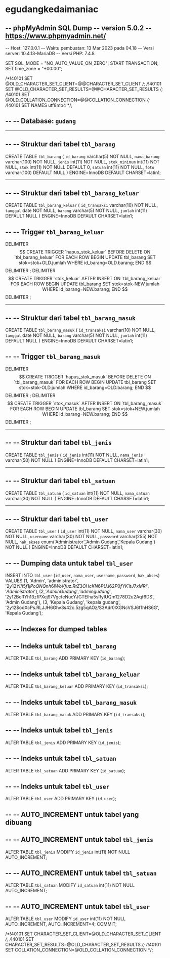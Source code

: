# egudangkedaimaniac
-- phpMyAdmin SQL Dump
-- version 5.0.2
-- https://www.phpmyadmin.net/
--
-- Host: 127.0.0.1
-- Waktu pembuatan: 13 Mar 2023 pada 04.18
-- Versi server: 10.4.13-MariaDB
-- Versi PHP: 7.4.8

SET SQL_MODE = "NO_AUTO_VALUE_ON_ZERO";
START TRANSACTION;
SET time_zone = "+00:00";


/*!40101 SET @OLD_CHARACTER_SET_CLIENT=@@CHARACTER_SET_CLIENT */;
/*!40101 SET @OLD_CHARACTER_SET_RESULTS=@@CHARACTER_SET_RESULTS */;
/*!40101 SET @OLD_COLLATION_CONNECTION=@@COLLATION_CONNECTION */;
/*!40101 SET NAMES utf8mb4 */;

--
-- Database: `gudang`
--

-- --------------------------------------------------------

--
-- Struktur dari tabel `tbl_barang`
--

CREATE TABLE `tbl_barang` (
  `id_barang` varchar(5) NOT NULL,
  `nama_barang` varchar(100) NOT NULL,
  `jenis` int(11) NOT NULL,
  `stok_minimum` int(11) NOT NULL,
  `stok` int(11) NOT NULL DEFAULT 0,
  `satuan` int(11) NOT NULL,
  `foto` varchar(100) DEFAULT NULL
) ENGINE=InnoDB DEFAULT CHARSET=latin1;

-- --------------------------------------------------------

--
-- Struktur dari tabel `tbl_barang_keluar`
--

CREATE TABLE `tbl_barang_keluar` (
  `id_transaksi` varchar(10) NOT NULL,
  `tanggal` date NOT NULL,
  `barang` varchar(5) NOT NULL,
  `jumlah` int(11) DEFAULT NULL
) ENGINE=InnoDB DEFAULT CHARSET=latin1;

--
-- Trigger `tbl_barang_keluar`
--
DELIMITER $$
CREATE TRIGGER `hapus_stok_keluar` BEFORE DELETE ON `tbl_barang_keluar` FOR EACH ROW BEGIN
UPDATE tbl_barang SET stok=stok+OLD.jumlah
WHERE id_barang=OLD.barang;
END
$$
DELIMITER ;
DELIMITER $$
CREATE TRIGGER `stok_keluar` AFTER INSERT ON `tbl_barang_keluar` FOR EACH ROW BEGIN
UPDATE tbl_barang SET stok=stok-NEW.jumlah
WHERE id_barang=NEW.barang;
END
$$
DELIMITER ;

-- --------------------------------------------------------

--
-- Struktur dari tabel `tbl_barang_masuk`
--

CREATE TABLE `tbl_barang_masuk` (
  `id_transaksi` varchar(10) NOT NULL,
  `tanggal` date NOT NULL,
  `barang` varchar(5) NOT NULL,
  `jumlah` int(11) DEFAULT NULL
) ENGINE=InnoDB DEFAULT CHARSET=latin1;

--
-- Trigger `tbl_barang_masuk`
--
DELIMITER $$
CREATE TRIGGER `hapus_stok_masuk` BEFORE DELETE ON `tbl_barang_masuk` FOR EACH ROW BEGIN
UPDATE tbl_barang SET stok=stok-OLD.jumlah
WHERE id_barang=OLD.barang;
END
$$
DELIMITER ;
DELIMITER $$
CREATE TRIGGER `stok_masuk` AFTER INSERT ON `tbl_barang_masuk` FOR EACH ROW BEGIN
UPDATE tbl_barang SET stok=stok+NEW.jumlah
WHERE id_barang=NEW.barang;
END
$$
DELIMITER ;

-- --------------------------------------------------------

--
-- Struktur dari tabel `tbl_jenis`
--

CREATE TABLE `tbl_jenis` (
  `id_jenis` int(11) NOT NULL,
  `nama_jenis` varchar(50) NOT NULL
) ENGINE=InnoDB DEFAULT CHARSET=latin1;

-- --------------------------------------------------------

--
-- Struktur dari tabel `tbl_satuan`
--

CREATE TABLE `tbl_satuan` (
  `id_satuan` int(11) NOT NULL,
  `nama_satuan` varchar(30) NOT NULL
) ENGINE=InnoDB DEFAULT CHARSET=latin1;

-- --------------------------------------------------------

--
-- Struktur dari tabel `tbl_user`
--

CREATE TABLE `tbl_user` (
  `id_user` int(11) NOT NULL,
  `nama_user` varchar(30) NOT NULL,
  `username` varchar(30) NOT NULL,
  `password` varchar(255) NOT NULL,
  `hak_akses` enum('Administrator','Admin Gudang','Kepala Gudang') NOT NULL
) ENGINE=InnoDB DEFAULT CHARSET=latin1;

--
-- Dumping data untuk tabel `tbl_user`
--

INSERT INTO `tbl_user` (`id_user`, `nama_user`, `username`, `password`, `hak_akses`) VALUES
(1, 'Admin', 'administrator', '$2y$12$Yi/I5f1jPoQNQnh6lWoVfuz.RtZ3OHcKN6PU.I62P0fYK1tJ7xMRi', 'Administrator'),
(2, 'Admin Gudang', 'admin gudang', '$2y$12$BeRYh13zfPXej97VgcfeNucYJGTElha5sRyIUQm1278D2u2Aqf6DS', 'Admin Gudang'),
(3, 'Kepala Gudang', 'kepala gudang', '$2y$12$odXcPs.RLJJH6Ghv3s42c.5zg5qAOz/S3Adr0lXGNcVSJ6f1hHS6G', 'Kepala Gudang');

--
-- Indexes for dumped tables
--

--
-- Indeks untuk tabel `tbl_barang`
--
ALTER TABLE `tbl_barang`
  ADD PRIMARY KEY (`id_barang`);

--
-- Indeks untuk tabel `tbl_barang_keluar`
--
ALTER TABLE `tbl_barang_keluar`
  ADD PRIMARY KEY (`id_transaksi`);

--
-- Indeks untuk tabel `tbl_barang_masuk`
--
ALTER TABLE `tbl_barang_masuk`
  ADD PRIMARY KEY (`id_transaksi`);

--
-- Indeks untuk tabel `tbl_jenis`
--
ALTER TABLE `tbl_jenis`
  ADD PRIMARY KEY (`id_jenis`);

--
-- Indeks untuk tabel `tbl_satuan`
--
ALTER TABLE `tbl_satuan`
  ADD PRIMARY KEY (`id_satuan`);

--
-- Indeks untuk tabel `tbl_user`
--
ALTER TABLE `tbl_user`
  ADD PRIMARY KEY (`id_user`);

--
-- AUTO_INCREMENT untuk tabel yang dibuang
--

--
-- AUTO_INCREMENT untuk tabel `tbl_jenis`
--
ALTER TABLE `tbl_jenis`
  MODIFY `id_jenis` int(11) NOT NULL AUTO_INCREMENT;

--
-- AUTO_INCREMENT untuk tabel `tbl_satuan`
--
ALTER TABLE `tbl_satuan`
  MODIFY `id_satuan` int(11) NOT NULL AUTO_INCREMENT;

--
-- AUTO_INCREMENT untuk tabel `tbl_user`
--
ALTER TABLE `tbl_user`
  MODIFY `id_user` int(11) NOT NULL AUTO_INCREMENT, AUTO_INCREMENT=4;
COMMIT;

/*!40101 SET CHARACTER_SET_CLIENT=@OLD_CHARACTER_SET_CLIENT */;
/*!40101 SET CHARACTER_SET_RESULTS=@OLD_CHARACTER_SET_RESULTS */;
/*!40101 SET COLLATION_CONNECTION=@OLD_COLLATION_CONNECTION */;
